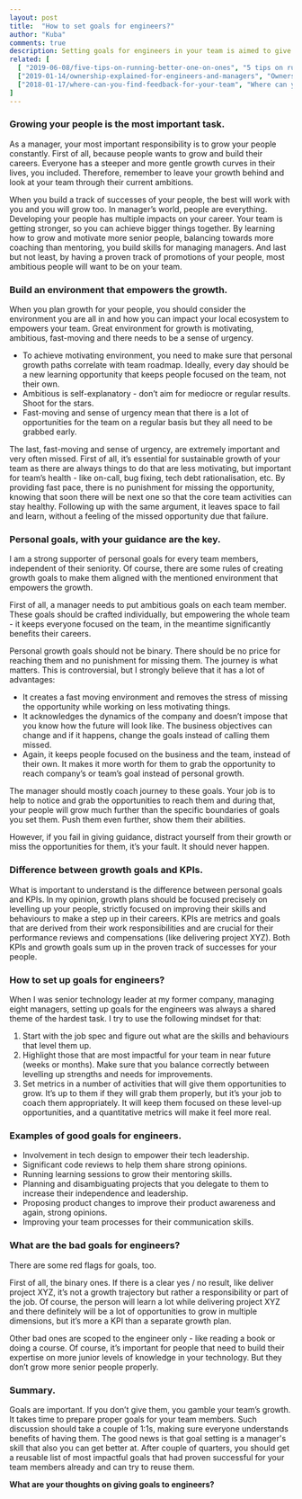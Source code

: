 ```yaml
---
layout: post
title:  "How to set goals for engineers?"
author: "Kuba"
comments: true
description: Setting goals for engineers in your team is aimed to give them a clear path to grow, still focusing on the team's impact. How to do it effectively?
related: [
  [ "2019-06-08/five-tips-on-running-better-one-on-ones", "5 tips on running better 1:1s", "One on one meetings (1:1s) are the most important meeting you can have with your direct reports. Here are 5 tactical tips that you can apply to make your 1:1s better."],
  ["2019-01-14/ownership-explained-for-engineers-and-managers", "Ownership explained for Engineers and Managers", "Ability to take ownership is critical for your career and is a major step between junior and senior role. See how to look for high-impact ownership for engineers."],
  ["2018-01-17/where-can-you-find-feedback-for-your-team", "Where can you find feedback for your team?", "Ambitious people love feedback. They are hungry for it and are aware that feedback is helping them grow faster. How can you find feedback that will really help your directs be better?"]
]
---
```

### Growing your people is the most important task.
As a manager, your most important responsibility is to grow your people constantly. First of all, because people wants to grow and build their careers. Everyone has a steeper and more gentle growth curves in their lives, you included. Therefore, remember to leave your growth behind and look at your team through their current ambitions.

When you build a track of successes of your people, the best will work with you and you will grow too. In manager’s world, people are everything. Developing your people has multiple impacts on your career. Your team is getting stronger, so you can achieve bigger things together. By learning how to grow and motivate more senior people, balancing towards more coaching than mentoring, you build skills for managing managers. And last but not least, by having a proven track of promotions of your people, most ambitious people will want to be on your team.

### Build an environment that empowers the growth.
When you plan growth for your people, you should consider the environment you are all in and how you can impact your local ecosystem to empowers your team. Great environment for growth is motivating, ambitious, fast-moving and there needs to be a sense of urgency.

* To achieve motivating environment, you need to make sure that personal growth paths correlate with team roadmap. Ideally, every day should be a new learning opportunity that keeps people focused on the team, not their own.
* Ambitious is self-explanatory - don’t aim for mediocre or regular results. Shoot for the stars.
* Fast-moving and sense of urgency mean that there is a lot of opportunities for the team on a regular basis but they all need to be grabbed early.

The last, fast-moving and sense of urgency, are extremely important and very often missed. First of all, it’s essential for sustainable growth of your team as there are always things to do that are less motivating, but important for team’s health - like on-call, bug fixing, tech debt rationalisation, etc. By providing fast pace, there is no punishment for missing the opportunity, knowing that soon there will be next one so that the core team activities can stay healthy. Following up with the same argument, it leaves space to fail and learn, without a feeling of the missed opportunity due that failure.

### Personal goals, with your guidance are the key.
I am a strong supporter of personal goals for every team members, independent of their seniority. Of course, there are some rules of creating growth goals to make them aligned with the mentioned environment that empowers the growth.

First of all, a manager needs to put ambitious goals on each team member. These goals should be crafted individually, but empowering the whole team - it keeps everyone focused on the team, in the meantime significantly benefits their careers.

Personal growth goals should not be binary. There should be no price for reaching them and no punishment for missing them. The journey is what matters. This is controversial, but I strongly believe that it has a lot of advantages:

* It creates a fast moving environment and removes the stress of missing the opportunity while working on less motivating things.
* It acknowledges the dynamics of the company and doesn’t impose that you know how the future will look like. The business objectives can change and if it happens, change the goals instead of calling them missed.
* Again, it keeps people focused on the business and the team, instead of their own. It makes it more worth for them to grab the opportunity to reach company’s or team’s goal instead of personal growth.

The manager should mostly coach journey to these goals. Your job is to help to notice and grab the opportunities to reach them and during that, your people will grow much further than the specific boundaries of goals you set them. Push them even further, show them their abilities.

However, if you fail in giving guidance, distract yourself from their growth or miss the opportunities for them, it’s your fault. It should never happen.

### Difference between growth goals and KPIs.
What is important to understand is the difference between personal goals and KPIs. In my opinion, growth plans should be focused precisely on levelling up your people, strictly focused on improving their skills and behaviours to make a step up in their careers. KPIs are metrics and goals that are derived from their work responsibilities and are crucial for their performance reviews and compensations (like delivering project XYZ). Both KPIs and growth goals sum up in the proven track of successes for your people.

### How to set up goals for engineers?
When I was senior technology leader at my former company, managing eight managers, setting up goals for the engineers was always a shared theme of the hardest task. I try to use the following mindset for that:

1. Start with the job spec and figure out what are the skills and behaviours that level them up.
2. Highlight those that are most impactful for your team in near future (weeks or months). Make sure that you balance correctly between levelling up strengths and needs for improvements.
3. Set metrics in a number of activities that will give them opportunities to grow. It’s up to them if they will grab them properly, but it’s your job to coach them appropriately. It will keep them focused on these level-up opportunities, and a quantitative metrics will make it feel more real.

### Examples of good goals for engineers.
* Involvement in tech design to empower their tech leadership.
* Significant code reviews to help them share strong opinions.
* Running learning sessions to grow their mentoring skills.
* Planning and disambiguating projects that you delegate to them to increase their independence and leadership.
* Proposing product changes to improve their product awareness and again, strong opinions.
* Improving your team processes for their communication skills.

### What are the bad goals for engineers?
There are some red flags for goals, too.

First of all, the binary ones. If there is a clear yes / no result, like deliver project XYZ, it’s not a growth trajectory but rather a responsibility or part of the job. Of course, the person will learn a lot while delivering project XYZ and there definitely will be a lot of opportunities to grow in multiple dimensions, but it’s more a KPI than a separate growth plan.

Other bad ones are scoped to the engineer only - like reading a book or doing a course. Of course, it’s important for people that need to build their expertise on more junior levels of knowledge in your technology. But they don’t grow more senior people properly.

### Summary.
Goals are important. If you don’t give them, you gamble your team’s growth. It takes time to prepare proper goals for your team members. Such discussion should take a couple of 1:1s, making sure everyone understands benefits of having them. The good news is that goal setting is a manager's skill that also you can get better at. After couple of quarters, you should get a reusable list of most impactful goals that had proven successful for your team members already and can try to reuse them.

**What are your thoughts on giving goals to engineers?**
